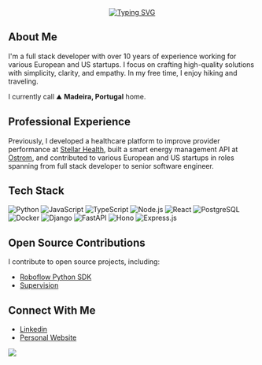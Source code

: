 <div align="center">
  <a href="https://github.com/cdragos">
    <img src="https://readme-typing-svg.demolab.com?font=Fira+Code&duration=2000&pause=1000&color=6669F7&repeat=false&center=true&vCenter=true&width=435&lines=Ol%C3%A1%2C+my+name+is+Drago%C8%99" alt="Typing SVG" />
  </a>
</div>

## About Me
I'm a full stack developer with over 10 years of experience working for various European and US startups. I focus on crafting high-quality solutions with simplicity, clarity, and empathy.
In my free time, I enjoy hiking and traveling. 

I currently call ⛰ **Madeira, Portugal** home.

## Professional Experience
Previously, I developed a healthcare platform to improve provider performance at [Stellar Health](http://stellar.health), built a smart energy management API at [Ostrom](https://www.ostrom.de/), and contributed to various European and US startups in roles spanning from full stack developer to senior software engineer.


## Tech Stack
<p>
  <img alt="Python" src="https://img.shields.io/badge/Python-yellow.svg?logo=python&logoColor=blue" />
  <img alt="JavaScript" src="https://img.shields.io/badge/JavaScript%20-%23F7DF1E.svg?logo=javascript&logoColor=black" />
  <img alt="TypeScript" src="https://img.shields.io/badge/TypeScript%20-%23007ACC.svg?logo=typescript&logoColor=white" />
  <img alt="Node.js" src="https://img.shields.io/badge/Node.js-339933.svg?logo=node.js&logoColor=white" />
  <img alt="React" src="https://img.shields.io/badge/React-61DAFB.svg?logo=react&logoColor=black" />
  <img alt="PostgreSQL" src="https://img.shields.io/badge/PostgreSQL-336791.svg?logo=postgresql&logoColor=white" />
  <img alt="Docker" src="https://img.shields.io/badge/Docker-2496ED.svg?logo=docker&logoColor=white" />
  <img alt="Django" src="https://img.shields.io/badge/Django-092E20.svg?logo=django&logoColor=white" />
  <img alt="FastAPI" src="https://img.shields.io/badge/FastAPI-009688.svg?logo=fastapi&logoColor=white" />
  <img alt="Hono" src="https://img.shields.io/badge/Hono-E36002.svg?logo=hono&logoColor=white" />
  <img alt="Express.js" src="https://img.shields.io/badge/Express.js-000000.svg?logo=express&logoColor=white" />
</p>

## Open Source Contributions
I contribute to open source projects, including:

<ul>
  <li><a href="https://github.com/roboflow/roboflow-python">Roboflow Python SDK</a></li>
  <li><a href="https://github.com/roboflow/supervision">Supervision</a></li>
</ul>

## Connect With Me
<ul>
  <li><a href="https://www.linkedin.com/in/dragoscatarahia/">Linkedin</a></li>
  <li><a href="https://www.catarahia.me">Personal Website</a></li>
</ul>

![](https://hit.yhype.me/github/profile?user_id=298186)
